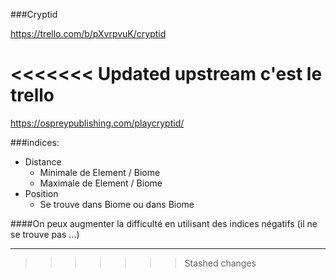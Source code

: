 ###Cryptid

https://trello.com/b/pXvrpvuK/cryptid

<<<<<<< Updated upstream
c'est le trello
=======
https://ospreypublishing.com/playcryptid/

###indices:
* Distance
    * Minimale de Element / Biome
    * Maximale de Element / Biome
* Position
    * Se trouve dans Biome ou dans Biome 

####On peux augmenter la difficulté en utilisant des indices négatifs (il ne se trouve pas ...)
***
>>>>>>> Stashed changes
